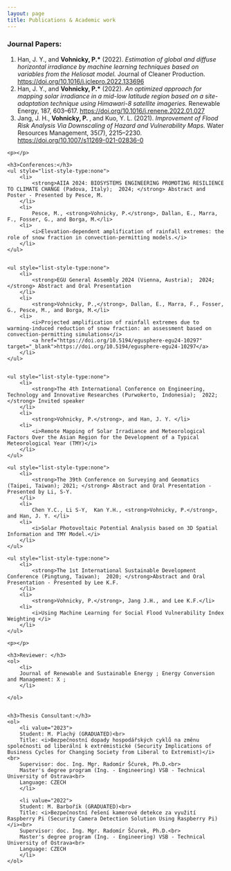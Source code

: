 ```yaml
---
layout: page
title: Publications & Academic work
---
```

<div class="content">
	<h3>Journal Papers:</h3>
	<ol>
        <li>
			Han, J. Y., and <strong>Vohnicky, P.*</strong>  (2022). 
			<i> Estimation of global and diffuse horizontal irradiance by machine learning techniques based on variables from the Heliosat model. </i> 
			Journal of Cleaner Production. 
			<a href="https://doi.org/10.1016/j.jclepro.2022.133496" target="_blank">https://doi.org/10.1016/j.jclepro.2022.133696</a>
		</li>
		<li>
			Han, J. Y., and <strong>Vohnicky, P.*</strong>  (2022). 
			<i> An optimized approach for mapping solar irradiance in a mid-low latitude region based on a site-adaptation technique using Himawari-8 satellite imageries. </i> 
			Renewable Energy, 187, 603–617. 
			<a href="https://doi.org/10.1016/j.renene.2022.01.027" target="_blank">https://doi.org/10.1016/j.renene.2022.01.027</a>
		</li>
		<li>
			Jang, J. H., <strong>Vohnicky, P. </strong> , and Kuo, Y. L.  (2021).
			<i> Improvement of Flood Risk Analysis Via Downscaling of Hazard and Vulnerability Maps. </i> 
			Water Resources Management, 35(7), 2215–2230. 
			<a href="https://doi.org/10.1007/s11269-021-02836-0" target="_blank">https://doi.org/10.1007/s11269-021-02836-0</a>
		</li>
	</ol>
	
	<p></p>
	
	<h3>Conferences:</h3>
	<ul style="list-style-type:none">
		<li>
			<strong>AIIA 2024: BIOSYSTEMS ENGINEERING PROMOTING RESILIENCE TO CLIMATE CHANGE (Padova, Italy);  2024; </strong> Abstract and Poster - Presented by Pesce, M.
		</li>
		<li>
			Pesce, M., <strong>Vohnicky, P.</strong>, Dallan, E., Marra, F., Fosser, G., and Borga, M.</li>
		<li>
			<i>Elevation-dependent amplification of rainfall extremes: the role of snow fraction in convection-permitting models.</i>
		</li>
	</ul>
	
	
	<ul style="list-style-type:none">
		<li>
			<strong>EGU General Assembly 2024 (Vienna, Austria);  2024; </strong> Abstract and Oral Presentation
		</li>
		<li>
			<strong>Vohnicky, P.,</strong>, Dallan, E., Marra, F., Fosser, G., Pesce, M., and Borga, M.</li>
		<li>
			<i>Projected amplification of rainfall extremes due to warming-induced reduction of snow fraction: an assessment based on convection-permitting simulations</i>
			<a href="https://doi.org/10.5194/egusphere-egu24-10297" target="_blank">https://doi.org/10.5194/egusphere-egu24-10297</a>
		</li>
	</ul>
	
	
	<ul style="list-style-type:none">
		<li>
			<strong>The 4th International Conference on Engineering, Technology and Innovative Researches (Purwokerto, Indonesia);  2022; </strong> Invited speaker
		</li>
		<li>
			<strong>Vohnicky, P.</strong>, and Han, J. Y. </li>
		<li>
			<i>Remote Mapping of Solar Irradiance and Meteorological Factors Over the Asian Region for the Development of a Typical Meteorological Year (TMY)</i> 
		</li>
	</ul>
	
	<ul style="list-style-type:none">
		<li>
			<strong>The 39th Conference on Surveying and Geomatics (Taipei, Taiwan); 2021; </strong> Abstract and Oral Presentation - Presented by Li, S-Y.
		</li>
		<li>
			Chen Y.C., Li S-Y,  Kan Y.H., <strong>Vohnicky, P.</strong>, and Han, J. Y. </li>
		<li>
			<i>Solar Photovoltaic Potential Analysis based on 3D Spatial Information and TMY Model.</i> 
		</li>
	</ul>
	
	<ul style="list-style-type:none">
		<li>
			<strong>The 1st International Sustainable Development Conference (Pingtung, Taiwan);  2020; </strong>Abstract and Oral Presentation - Presented by Lee K.F.
		</li>
		<li>
			<strong>Vohnicky, P.</strong>, Jang J.H., and Lee K.F.</li>
		<li>
			<i>Using Machine Learning for Social Flood Vulnerability Index Weighting </i> 
		</li>
	</ul>
	
	<p></p>
	
	<h3>Reviewer: </h3>
	<ol>
		<li>
		Journal of Renewable and Sustainable Energy	; Energy Conversion and Management: X ;
		</li>
	
	</ol>
	
	
	<h3>Thesis Consultant:</h3>
	<ol>
		<li value="2023">
		Student: M. Plachý (GRADUATED)<br>
		Title: <i>Bezpečnostní dopady hospodářských cyklů na změnu společnosti od liberální k extrémistické (Security Implications of Business Cycles for Changing Society from Liberal to Extremist)</i><br>
		Supervisor: doc. Ing. Mgr. Radomír Ščurek, Ph.D.<br>
		Master's degree program (Ing. - Engineering) VSB - Technical University of Ostrava<br>
		Language: CZECH
		</li>
	
		<li value="2022">
		Student: M. Barbořík (GRADUATED)<br>
		Title: <i>Bezpečnostní řešení kamerové detekce za využití Raspberry Pi (Security Camera Detection Solution Using Raspberry Pi)</i><br>
		Supervisor: doc. Ing. Mgr. Radomír Ščurek, Ph.D.<br>
		Master's degree program (Ing. - Engineering) VSB - Technical University of Ostrava<br>
		Language: CZECH
		</li>
	</ol>
</div>
